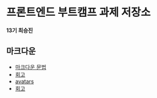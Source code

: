 # 프론트엔드 부트캠프 과제 저장소

**13기 최승진**

## 마크다운

- [마크다운 문법](./src/md/markdown.md)
- [회고](./src/md/retrospect.md)
- [avatars](https://apppiel.github.io/home-work/src/avatars/avatars.html)
- [회고](./src/avatars/avatars.md)
